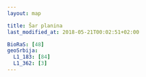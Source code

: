```yaml
---
layout: map

title: Šar planina
last_modified_at: 2018-05-21T00:02:51+02:00

BioRaS: [48]
geoSrbija:
  L1_183: [84]
  L1_362: [3]
---
```

